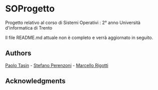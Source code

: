 # SOProgetto

Progetto relativo al corso di Sistemi Operativi : 2° anno Università d'informatica di Trento

Il file README.md attuale non è completo e verrà aggiornato in seguito.

## Authors

[Paolo Tasin](https://github.com/Piro17)  - [Stefano Perenzoni](https://github.com/Perenz) - [Marcello Rigotti](https://github.com/rigottimarcello)

## Acknowledgments

